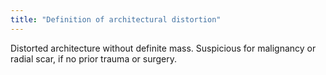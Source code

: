 ```yaml
---
title: "Definition of architectural distortion"
---
```

Distorted architecture without definite mass. Suspicious for malignancy or radial scar, if no prior trauma or surgery.

